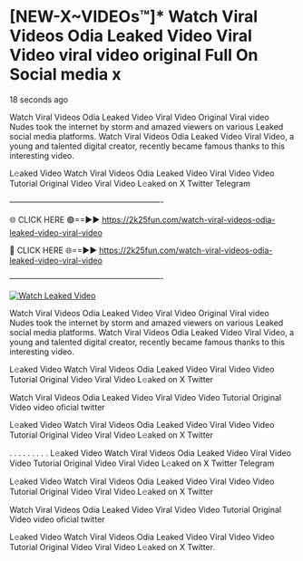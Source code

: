 # [NEW-X~VIDEOs™]* Watch Viral Videos Odia Leaked Video Viral Video viral video original Full On Social media x

18 seconds ago

Watch Viral Videos Odia Leaked Video Viral Video Original Viral video Nudes took the internet by storm and amazed viewers on various Leaked social media platforms. Watch Viral Videos Odia Leaked Video Viral Video, a young and talented digital creator, recently became famous thanks to this interesting video.

L𝚎aked Video Watch Viral Videos Odia Leaked Video Viral Video Video Tutorial Original Video Viral Video L𝚎aked on X Twitter Telegram

———————————————————-

🌐 CLICK HERE 🟢==►► https://2k25fun.com/watch-viral-videos-odia-leaked-video-viral-video

🔴 CLICK HERE 🌐==►► https://2k25fun.com/watch-viral-videos-odia-leaked-video-viral-video

———————————————————-

[![Watch Leaked Video](https://miro.medium.com/v2/resize:fit:828/format:webp/1*cilzJN44JGOrTw9NJCrNHA.gif "Watch Leaked Video")](https://2k25fun.com/watch-viral-videos-odia-leaked-video-viral-video)

Watch Viral Videos Odia Leaked Video Viral Video Original Viral video Nudes took the internet by storm and amazed viewers on various Leaked social media platforms. Watch Viral Videos Odia Leaked Video Viral Video, a young and talented digital creator, recently became famous thanks to this interesting video.

L𝚎aked Video Watch Viral Videos Odia Leaked Video Viral Video Video Tutorial Original Video Viral Video L𝚎aked on X Twitter

Watch Viral Videos Odia Leaked Video Viral Video Video Tutorial Original Video video oficial twitter

L𝚎aked Video Watch Viral Videos Odia Leaked Video Viral Video Video Tutorial Original Video Viral Video L𝚎aked on X Twitter

. . . . . . . . . L𝚎aked Video Watch Viral Videos Odia Leaked Video Viral Video Video Tutorial Original Video Viral Video L𝚎aked on X Twitter Telegram

L𝚎aked Video Watch Viral Videos Odia Leaked Video Viral Video Video Tutorial Original Video Viral Video L𝚎aked on X Twitter

Watch Viral Videos Odia Leaked Video Viral Video Video Tutorial Original Video video oficial twitter

L𝚎aked Video Watch Viral Videos Odia Leaked Video Viral Video Video Tutorial Original Video Viral Video L𝚎aked on X Twitter.